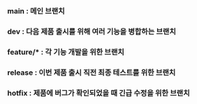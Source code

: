 ### main : 메인 브랜치
### dev : 다음 제품 출시를 위해 여러 기능을 병합하는 브랜치
### feature/* : 각 기능 개발을 위한 브랜치
### release : 이번 제품 출시 직전 최종 테스트를 위한 브랜치
### hotfix : 제품에 버그가 확인되었을 때 긴급 수정을 위한 브랜치
